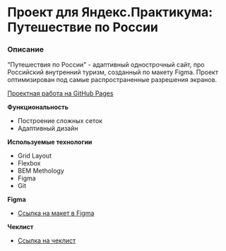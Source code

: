 # Проект для Яндекс.Практикума: Путешествие по России

### Описание
  "Путешествия по России" - адаптивный однострочный сайт, про Российский внутренний туризм, созданный по макету Figma. Проект оптимизирован под самые распространенные разрешения экранов. 

  [Проектная работа на GitHub Pages](https://vlad-kazzz.github.io/russian-travel/)

**Функциональность**

* Построение сложных сеток
* Адаптивный дизайн

**Используемые технологии**

* Grid Layout
* Flexbox
* BEM Methology
* Figma
* Git

**Figma**

* [Ссылка на макет в Figma](https://www.figma.com/file/5S2WSbEFL6awjVWJ0NWL8Q/Sprint-3_-Russia-_-desktop-mobile?node-id=28503%3A0)

**Чеклист**

* [Ссылка на чеклист](https://code.s3.yandex.net/web-developer/checklists-pdf/web-plus/checklist-2.pdf)

